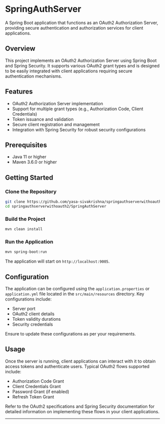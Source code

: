 

# SpringAuthServer

A Spring Boot application that functions as an OAuth2 Authorization Server, providing secure authentication and authorization services for client applications.

## Overview

This project implements an OAuth2 Authorization Server using Spring Boot and Spring Security. It supports various OAuth2 grant types and is designed to be easily integrated with client applications requiring secure authentication mechanisms.

## Features

* OAuth2 Authorization Server implementation
* Support for multiple grant types (e.g., Authorization Code, Client Credentials)
* Token issuance and validation
* Secure client registration and management
* Integration with Spring Security for robust security configurations

## Prerequisites

* Java 11 or higher
* Maven 3.6.0 or higher

## Getting Started

### Clone the Repository

```bash
git clone https://github.com/yasa-sivakrishna/springauthserverwithoauth2.git
cd springauthserverwithoauth2/SpringAuthServer
```



### Build the Project

```bash
mvn clean install
```



### Run the Application

```bash
mvn spring-boot:run
```



The application will start on `http://localhost:9005`.

## Configuration

The application can be configured using the `application.properties` or `application.yml` file located in the `src/main/resources` directory. Key configurations include:

* Server port
* OAuth2 client details
* Token validity durations
* Security credentials

Ensure to update these configurations as per your requirements.

## Usage

Once the server is running, client applications can interact with it to obtain access tokens and authenticate users. Typical OAuth2 flows supported include:

* Authorization Code Grant
* Client Credentials Grant
* Password Grant (if enabled)
* Refresh Token Grant

Refer to the OAuth2 specifications and Spring Security documentation for detailed information on implementing these flows in your client applications.



---
